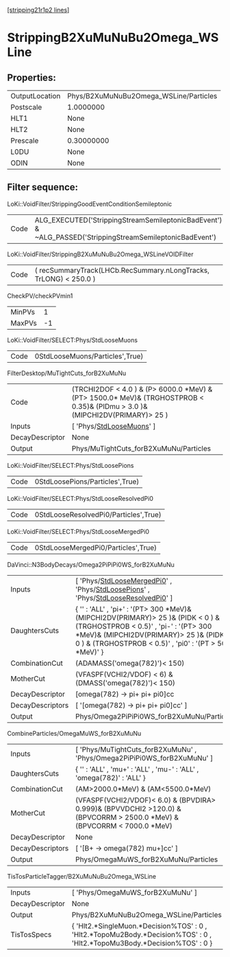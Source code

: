 [[stripping21r1p2 lines]](./stripping21r1p2-index)

# StrippingB2XuMuNuBu2Omega_WSLine

## Properties:

|                |                                        |
|----------------|----------------------------------------|
| OutputLocation | Phys/B2XuMuNuBu2Omega_WSLine/Particles |
| Postscale      | 1.0000000                              |
| HLT1           | None                                   |
| HLT2           | None                                   |
| Prescale       | 0.30000000                             |
| L0DU           | None                                   |
| ODIN           | None                                   |

## Filter sequence:

LoKi::VoidFilter/StrippingGoodEventConditionSemileptonic

|      |                                                                                                          |
|------|----------------------------------------------------------------------------------------------------------|
| Code | ALG_EXECUTED('StrippingStreamSemileptonicBadEvent') & ~ALG_PASSED('StrippingStreamSemileptonicBadEvent') |

LoKi::VoidFilter/StrippingB2XuMuNuBu2Omega_WSLineVOIDFilter

|      |                                                                   |
|------|-------------------------------------------------------------------|
| Code | ( recSummaryTrack(LHCb.RecSummary.nLongTracks, TrLONG) \< 250.0 ) |

CheckPV/checkPVmin1

|        |     |
|--------|-----|
| MinPVs | 1   |
| MaxPVs | -1  |

LoKi::VoidFilter/SELECT:Phys/StdLooseMuons

|      |                                 |
|------|---------------------------------|
| Code | 0StdLooseMuons/Particles',True) |

FilterDesktop/MuTightCuts_forB2XuMuNu

|                 |                                                                                                                                    |
|-----------------|------------------------------------------------------------------------------------------------------------------------------------|
| Code            | (TRCHI2DOF \< 4.0 ) & (P\> 6000.0 \*MeV) & (PT\> 1500.0\* MeV)& (TRGHOSTPROB \< 0.35)& (PIDmu \> 3.0 )& (MIPCHI2DV(PRIMARY)\> 25 ) |
| Inputs          | [ 'Phys/[StdLooseMuons](./stripping21r1p2-commonparticles-stdloosemuons)' ]                                                      |
| DecayDescriptor | None                                                                                                                               |
| Output          | Phys/MuTightCuts_forB2XuMuNu/Particles                                                                                             |

LoKi::VoidFilter/SELECT:Phys/StdLoosePions

|      |                                 |
|------|---------------------------------|
| Code | 0StdLoosePions/Particles',True) |

LoKi::VoidFilter/SELECT:Phys/StdLooseResolvedPi0

|      |                                       |
|------|---------------------------------------|
| Code | 0StdLooseResolvedPi0/Particles',True) |

LoKi::VoidFilter/SELECT:Phys/StdLooseMergedPi0

|      |                                     |
|------|-------------------------------------|
| Code | 0StdLooseMergedPi0/Particles',True) |

DaVinci::N3BodyDecays/Omega2PiPiPi0WS_forB2XuMuNu

|                  |                                                                                                                                                                                                                                                       |
|------------------|-------------------------------------------------------------------------------------------------------------------------------------------------------------------------------------------------------------------------------------------------------|
| Inputs           | [ 'Phys/[StdLooseMergedPi0](./stripping21r1p2-commonparticles-stdloosemergedpi0)' , 'Phys/[StdLoosePions](./stripping21r1p2-commonparticles-stdloosepions)' , 'Phys/[StdLooseResolvedPi0](./stripping21r1p2-commonparticles-stdlooseresolvedpi0)' ] |
| DaughtersCuts    | { '' : 'ALL' , 'pi+' : '(PT\> 300 \*MeV)& (MIPCHI2DV(PRIMARY)\> 25 )& (PIDK \< 0 ) & (TRGHOSTPROB \< 0.5)' , 'pi-' : '(PT\> 300 \*MeV)& (MIPCHI2DV(PRIMARY)\> 25 )& (PIDK \< 0 ) & (TRGHOSTPROB \< 0.5)' , 'pi0' : '(PT \> 500 \*MeV)' }              |
| CombinationCut   | (ADAMASS('omega(782)')\< 150)                                                                                                                                                                                                                         |
| MotherCut        | (VFASPF(VCHI2/VDOF) \< 6) & (DMASS('omega(782)')\< 150)                                                                                                                                                                                               |
| DecayDescriptor  | [omega(782) -\> pi+ pi+ pi0]cc                                                                                                                                                                                                                      |
| DecayDescriptors | [ '[omega(782) -\> pi+ pi+ pi0]cc' ]                                                                                                                                                                                                              |
| Output           | Phys/Omega2PiPiPi0WS_forB2XuMuNu/Particles                                                                                                                                                                                                            |

CombineParticles/OmegaMuWS_forB2XuMuNu

|                  |                                                                                                                               |
|------------------|-------------------------------------------------------------------------------------------------------------------------------|
| Inputs           | [ 'Phys/MuTightCuts_forB2XuMuNu' , 'Phys/Omega2PiPiPi0WS_forB2XuMuNu' ]                                                     |
| DaughtersCuts    | { '' : 'ALL' , 'mu+' : 'ALL' , 'mu-' : 'ALL' , 'omega(782)' : 'ALL' }                                                         |
| CombinationCut   | (AM\>2000.0\*MeV) & (AM\<5500.0\*MeV)                                                                                         |
| MotherCut        | (VFASPF(VCHI2/VDOF)\< 6.0) & (BPVDIRA\> 0.999)& (BPVVDCHI2 \>120.0) & (BPVCORRM \> 2500.0 \*MeV) & (BPVCORRM \< 7000.0 \*MeV) |
| DecayDescriptor  | None                                                                                                                          |
| DecayDescriptors | [ '[B+ -\> omega(782) mu+]cc' ]                                                                                           |
| Output           | Phys/OmegaMuWS_forB2XuMuNu/Particles                                                                                          |

TisTosParticleTagger/B2XuMuNuBu2Omega_WSLine

|                 |                                                                                                                                |
|-----------------|--------------------------------------------------------------------------------------------------------------------------------|
| Inputs          | [ 'Phys/OmegaMuWS_forB2XuMuNu' ]                                                                                             |
| DecayDescriptor | None                                                                                                                           |
| Output          | Phys/B2XuMuNuBu2Omega_WSLine/Particles                                                                                         |
| TisTosSpecs     | { 'Hlt2.\*SingleMuon.\*Decision%TOS' : 0 , 'Hlt2.\*TopoMu2Body.\*Decision%TOS' : 0 , 'Hlt2.\*TopoMu3Body.\*Decision%TOS' : 0 } |
